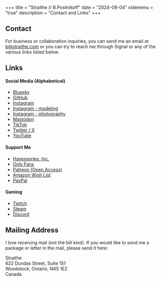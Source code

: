 +++ 
title = "Straithe // B.Postnikoff"
date = "2024-08-04"
sidemenu = "true"
description = "Contact and Links"
+++

## Contact  

For business or collaboration inquiries, you can send me an email at b@straithe.com or you can try to reach me through Signal or any of the various links listed below.

## Links

#### Social Media (Alphabetical)
* [Bluesky](https://bsky.app/profile/straithe.bsky.social)
* [GitHub](https://github.com/straithe/)
* [Instagram](https://www.instagram.com/straithe/)
* [Instagram - modeling](https://www.instagram.com/straithe_in_frame/)
* [Instagram - photography](http://instagram.com/straithe_photography)
* [Mastodon](https://infosec.exchange/@straithe)
* [TikTok](https://www.tiktok.com/@straithe)
* [Twitter / X](https://twitter.com/Straithe)
* [YouTube](https://www.youtube.com/@straithe)

#### Support Me  
* [Haxessories, Inc.](https://www.etsy.com/shop/Haxessories)
* [Only Fans](https://onlyfans.com/straithe)
* [Patreon (Open Access)](https://www.patreon.com/straithe)
* [Amazon Wish List](https://www.amazon.ca/hz/wishlist/ls/I848NBYMNOXC?ref_=wl_share)
* [PayPal](https://paypal.me/straithe)

#### Gaming
* [Twitch](https://www.twitch.tv/str41the)
* [Steam](https://steamcommunity.com/id/Straithe/)
* [Discord](https://discord.gg/VTGEEbgsJm)


## Mailing Address

I love receiving mail (not the bill kind). If you would like to send me a package or letter in the mail, please send it here:

Straithe  
622 Dundas Street, Suite 151  
Woodstock, Ontario, N4S 1E2  
Canada